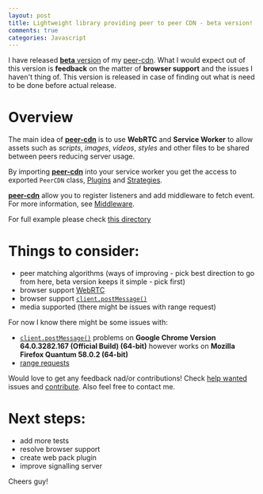 ```yaml
---
layout: post
title: Lightweight library providing peer to peer CDN - beta version!
comments: true
categories: Javascript
---
```


I have released [**beta** version](https://github.com/vardius/peer-cdn/releases/tag/1.0.0-beta) of my [peer-cdn](https://github.com/vardius/peer-cdn). What I would expect out of this version is **feedback** on the matter of **browser support** and the issues I haven't thing of. This version is released in case of finding out what is need to be done before actual release.

# Overview
The main idea of **[peer-cdn](https://github.com/vardius/peer-cdn)** is to use **WebRTC** and **Service Worker** to allow assets such as *scripts*, *images*, *videos*, *styles* and other files to be shared between peers reducing server usage.

By importing **[peer-cdn](https://github.com/vardius/peer-cdn)** into your service worker you get the access to exported `PeerCDN` class, [Plugins](https://github.com/vardius/peer-cdn/wiki/Plugins) and [Strategies](https://github.com/vardius/peer-cdn/wiki/Strategies).

**[peer-cdn](https://github.com/vardius/peer-cdn)** allow you to register listeners and add middleware to fetch event. For more information, see [Middleware](https://github.com/vardius/peer-cdn/wiki/Middleware).

For full example please check [this directory](https://github.com/vardius/peer-cdn/blob/master/example)

# Things to consider:
- peer matching algorithms (ways of improving - pick best direction to go from here, beta version keeps it simple - pick first)
- browser support [WebRTC](https://webrtc.org)
- browser support [`client.postMessage()`](https://developer.mozilla.org/en-US/docs/Web/API/Client/postMessage#Browser_compatibility)
- media supported (there might be issues with range request)

For now I know there might be some issues with:
- [`client.postMessage()`](https://developer.mozilla.org/en-US/docs/Web/API/Client/postMessage#Browser_compatibility) problems on **Google Chrome Version 64.0.3282.167 (Official Build) (64-bit)** however works on **Mozilla Firefox Quantum 58.0.2 (64-bit)**
- [range requests](https://github.com/vardius/peer-cdn/issues/7)

Would love to get any feedback nad/or contributions! Check [help wanted](https://github.com/vardius/peer-cdn/issues?q=is%3Aissue+is%3Aopen+label%3A%22help+wanted%22) issues and [contribute](https://github.com/vardius/peer-cdn/blob/master/CONTRIBUTING.md#development). Also feel free to contact me.

# Next steps:
-  add more tests
-  resolve browser support
-  create web pack plugin
-  improve signalling server

Cheers guy!